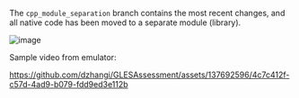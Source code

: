 The `cpp_module_separation` branch contains the most recent changes, and all native code has been moved to a separate module (library).

![image](https://github.com/dzhangi/GLESAssessment/assets/137692596/bc61a0f0-e4ed-49c1-affa-6e24a3f8050d)




Sample video from emulator:

https://github.com/dzhangi/GLESAssessment/assets/137692596/4c7c412f-c57d-4ad9-b079-fdd9ed3e112b

